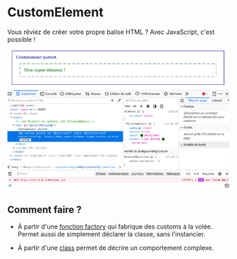 # CustomElement

Vous rêviez de créer votre propre balise HTML ?
Avec JavaScript, c'est possible !

![image](Screenshot_20210412_082346.png)

## Comment faire ?

- À partir d'une [fonction factory](function/readme.md) qui fabrique des customs à la volée. 
  Permet aussi de simplement déclarer la classe, sans l'instancier.

- À partir d'une [class](POO/readme.md) permet de décrire un comportement complexe.

